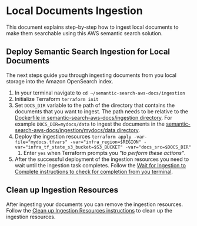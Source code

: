 # Local Documents Ingestion
This document explains step-by-step how to ingest local documents to make them searchable using this AWS semantic search solution.

## Deploy Semantic Search Ingestion for Local Documents
The next steps guide you through ingesting documents from you local storage into the Amazon OpenSearch index. 
1. In your terminal navigate to `cd ~/semantic-search-aws-docs/ingestion`
2. Initialize Terraform `terraform init`
2. Set `DOCS_DIR` variable to the path of the directory that contains the documents that you want to ingest. The path needs to be relative to the [Dockerfile in semantic-search-aws-docs/ingestion directory](/ingestion/Dockerfile). For example `DOCS_DIR=mydocs/data` to ingest the documents in the [semantic-search-aws-docs/ingestion/mydocs/data directory](/ingestion/mydocs/data/).
3. Deploy the ingestion resources `terraform apply -var-file="mydocs.tfvars" -var="infra_region=$REGION" -var="infra_tf_state_s3_bucket=$S3_BUCKET" -var="docs_src=$DOCS_DIR"`
    1. Enter `yes` when Terraform prompts you _"to perform these actions"_. 
4. After the successful deployment of the ingestion resources you need to wait until the ingestion task completes. Follow the [Wait for Ingestion to Complete instructions to check for completion from you terminal](ingest-wait-for-completion.md).

## Clean up Ingestion Resources
After ingesting your documents you can remove the ingestion resources. Follow the [Clean up Ingestion Resources instructions](./clean-up-ingestion-resources.md) to clean up the ingestion resources.